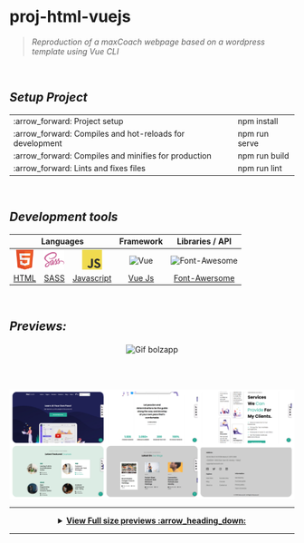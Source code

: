 # proj-html-vuejs

> _Reproduction of a maxCoach webpage based on a wordpress template using Vue CLI_

<br />

## *_Setup Project_*

<table align="center">
  <tbody>
    <tr>
        <td>:arrow_forward: Project setup</td>
        <td>npm install</td>  
    </tr>
    <tr>
        <td>:arrow_forward: Compiles and hot-reloads for development</td>
        <td>npm run serve</td>
    </tr>      
    <tr>
        <td>:arrow_forward: Compiles and minifies for production</td>
        <td>npm run build</td>
    </tr>
    <tr>
        <td>:arrow_forward: Lints and fixes files</td>
        <td>npm run lint</td>
    </tr>
  </tbody>
</table>

<br/>

## *_Development tools_*

<table align="center">
  <thead>
    <tr>
      <th colspan="3"> Languages</th>
      <th colspan="1">Framework</th>
      <th colspan="1">Libraries / API</th>
    </tr>
  </thead>
  <tbody align=center>
    <tr>
      <td>
        <img align="center" src="https://github.com/ValerioGc/ValerioGc/blob/64e651615d68fb71ddfe78c747f2913d1ec29607/assets/skills&tools/skills/html.svg" width="36" height="36" alt="HTML5" />
      </td>
      <td>
          <img align="center" src="https://github.com/ValerioGc/ValerioGc/blob/64e651615d68fb71ddfe78c747f2913d1ec29607/assets/skills&tools/frameworks/sass.svg" width="36" height="36" align="center" alt="SASS" />
      </td>
      <td>
        <img align="center" src="https://github.com/ValerioGc/ValerioGc/blob/64e651615d68fb71ddfe78c747f2913d1ec29607/assets/skills&tools/skills/javascript.svg" width="36" height="36" align="center" alt="Javascript">
      </td>
      <td>
        <img align="center" src="https://raw.githubusercontent.com/danielcranney/readme-generator/main/public/icons/skills/vuejs-colored.svg" width="36" height="36" alt="Vue" />
      </td>
      <td>
        <img align="center" src="https://cdn.worldvectorlogo.com/logos/fontawesome-1.svg" width="36" height="36" alt="Font-Awesome" /> 
      </td>
    </tr>
    <tr>
      <td>
        <a href="https://developer.mozilla.org/en-US/docs/Glossary/HTML5">HTML</a>
      </td>
      <td>
        <a href="https://sass-lang.com/documentation/">SASS</a>
      </td>
      <td>
        <a href="https://developer.mozilla.org/en-US/docs/Web/JavaScript">Javascript</a>
      </td>
      <td> 
        <a href="https://vuejs.org/" target="_blank"   rel="noreferrer">Vue Js</a>
      </td>
      <td>
        <a href="https://vuejs.org/" target="_blank" rel="noreferrer">Font-Awersome</a>
      </td>
    </tr>
  </tbody>
</table>




<br/>

## *_Previews:_*

<div align="center">
  <img align="center" src="/previews/mc.gif" alt="Gif bolzapp" />
  
  <br/> &nbsp;
  
  <img align="center" src="/previews/mc-thumbs.png" alt="Thumbnails bolzapp" />
 <div>
   
--------


<details align="center">  
  <summary><strong><ins> View Full size previews :arrow_heading_down: </summary></strong></ins>
  
  <br/>

  <img src="/previews/mc.png" alt="preview1" /> 
  <img src="/previews/mc2.png" alt="preview2" /> 
  <img src="/previews/mc3.png" alt="preview3" /> 
  <img src="/previews/mc4.png" alt="preview4" />  
  <img src="/previews/mc5.png" alt="preview5" /> 
  <img src="/previews/mc6.png" alt="preview6" /> 

</details>

--------
